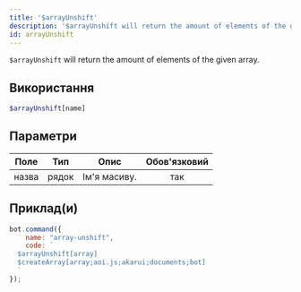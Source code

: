 ```yaml
---
title: '$arrayUnshift'
description: '$arrayUnshift will return the amount of elements of the given array.'
id: arrayUnshift
---
```


`$arrayUnshift` will return the amount of elements of the given array.

## Використання

```php
$arrayUnshift[name]
```

## Параметри

| Поле  | Тип   | Опис         | Обов'язковий |
| ----- | ----- | ------------ |:------------:|
| назва | рядок | Ім'я масиву. |     так      |

## Приклад(и)

```javascript
bot.command({
    name: "array-unshift",
    code: `
  $arrayUnshift[array]
  $createArray[array;aoi.js;akarui;documents;bot]
  `
});
```